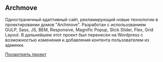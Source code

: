 ## Archmove
Одностраничный адаптивный сайт, рекламирующий новые технологии в проектировании домов "Archmove". Разработан с использованием GULP, Sass, JS, BEM, Responsive, Magnific Popup, Slick Slider, Flex, Grid Layout. В дальнейшем этот проект был перенесен на Wordpress с возможностью изменения и добавления контента пользователем из админки. 

[Посмотреть проект](https://krutko77.github.io/Project-14_Archmove_WP/)
